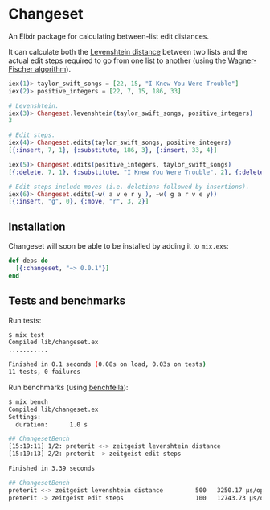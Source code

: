 # Changeset

An Elixir package for calculating between-list edit distances.

It can calculate both the [Levenshtein distance](https://en.wikipedia.org/wiki/Levenshtein_distance) between two lists and the actual edit steps required to go from one list to another (using the [Wagner-Fischer algorithm](https://en.wikipedia.org/wiki/Wagner%E2%80%93Fischer_algorithm)).

```elixir
iex(1)> taylor_swift_songs = [22, 15, "I Knew You Were Trouble"]
iex(2)> positive_integers = [22, 7, 15, 186, 33]

# Levenshtein.
iex(3)> Changeset.levenshtein(taylor_swift_songs, positive_integers)
3

# Edit steps.
iex(4)> Changeset.edits(taylor_swift_songs, positive_integers)
[{:insert, 7, 1}, {:substitute, 186, 3}, {:insert, 33, 4}]

iex(5)> Changeset.edits(positive_integers, taylor_swift_songs)
[{:delete, 7, 1}, {:substitute, "I Knew You Were Trouble", 2}, {:delete, 33, 4}]

# Edit steps include moves (i.e. deletions followed by insertions).
iex(6)> Changeset.edits(~w( a v e r y ), ~w( g a r v e y))
[{:insert, "g", 0}, {:move, "r", 3, 2}]
```

## Installation

Changeset will soon be able to be installed by adding it to `mix.exs`:

```elixir
def deps do
  [{:changeset, "~> 0.0.1"}]
end
```

## Tests and benchmarks

Run tests:

```sh
$ mix test
Compiled lib/changeset.ex
...........

Finished in 0.1 seconds (0.08s on load, 0.03s on tests)
11 tests, 0 failures
```

Run benchmarks (using [benchfella](https://github.com/alco/benchfella)):

```sh
$ mix bench
Compiled lib/changeset.ex
Settings:
  duration:      1.0 s

## ChangesetBench
[15:19:11] 1/2: preterit <-> zeitgeist levenshtein distance
[15:19:13] 2/2: preterit -> zeitgeist edit steps

Finished in 3.39 seconds

## ChangesetBench
preterit <-> zeitgeist levenshtein distance         500   3250.17 µs/op
preterit -> zeitgeist edit steps                    100   12743.73 µs/op
```
